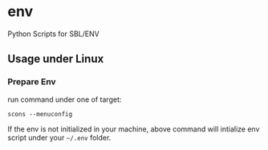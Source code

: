 # env
Python Scripts for SBL/ENV

## Usage under Linux

### Prepare Env

run command under one of target:

    scons --menuconfig

If the env is not initialized in your machine, above command will intialize env script under your `~/.env` folder.
